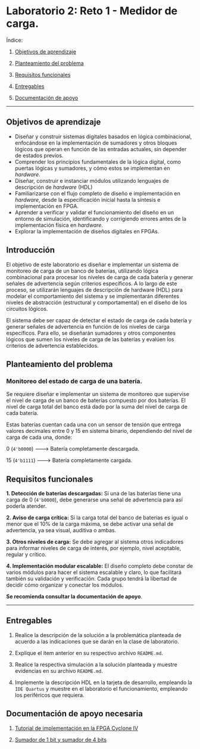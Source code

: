# Laboratorio 2: Reto 1 - Medidor de carga.

Índice:

1. [Objetivos de aprendizaje](#objetivos-de-aprendizaje)

2. [Planteamiento del problema](#planteamiento-del-problema)

3. [Requisitos funcionales](#requisitos-funcionales)

4. [Entregables](#entregables)

5. [Documentación de apoyo](#documentación-de-apoyo)

*******


## Objetivos de aprendizaje

- Diseñar y construir sistemas digitales basados en lógica combinacional, enfocándose en la implementación de sumadores y otros bloques lógicos que operan en función de las entradas actuales, sin depender de estados previos.
- Comprender los principios fundamentales de la lógica digital, como puertas lógicas y sumadores, y cómo estos se implementan en *hardware*. 
- Diseñar, construir e instanciar módulos utilizando lenguajes de descripción de *hardware* (HDL)
- Familiarizarse con el flujo completo de diseño e implementación en *hardware*, desde la especificación inicial hasta la síntesis e implementación en FPGA.
- Aprender a verificar y validar el funcionamiento del diseño en un entorno de simulación, identificando y corrigiendo errores antes de la implementación física en *hardware*.
- Explorar la implementación de diseños digitales en FPGAs.

## Introducción

El objetivo de este laboratorio es diseñar e implementar un sistema de monitoreo de carga de un banco de baterías, utilizando lógica combinacional para procesar los niveles de carga de cada batería y generar señales de advertencia según criterios específicos. A lo largo de este proceso, se utilizarán lenguajes de descripción de hardware (HDL) para modelar el comportamiento del sistema y se implementarán diferentes niveles de abstracción (estructural y comportamental) en el diseño de los circuitos lógicos.

El sistema debe ser capaz de detectar el estado de carga de cada batería y generar señales de advertencia en función de los niveles de carga específicos. Para ello, se diseñarán sumadores y otros componentes lógicos que sumen los niveles de carga de las baterías y evalúen los criterios de advertencia establecidos.

## Planteamiento del problema

### Monitoreo del estado de carga de una batería.

Se requiere diseñar e implementar un sistema  de monitoreo que supervise el nivel de carga de un banco de baterías compuesto por dos baterías. El nivel de carga total del banco está dado por la suma del nivel de carga de cada batería.

Estas baterías cuentan cada una con un sensor de tensión que entrega valores decimales entre 0 y 15 en sistema binario, dependiendo del nivel de carga de cada una, donde: 

0 (```4'b0000```)  ---> Batería completamente descargada.

15 (```4'b1111```) ---> Batería completamente cargada.

## Requisitos funcionales

**1. Detección de baterías descargadas:** Si una de las baterías tiene una carga de 0 (```4'b0000```), debe generarse una señal de advertencia para así poderla atender.

**2. Aviso de carga crítica:** Si la carga total del banco de baterías es igual o menor que el 10% de la carga máxima, se debe activar una señal de advertencia, ya sea visual, auditiva o ambas.

**3. Otros niveles de carga:** Se debe agregar al sistema otros indicadores para informar niveles de carga de interés, por ejemplo, nivel aceptable, regular y crítico.

**4. Implementación modular escalable:** El diseño completo debe constar de varios módulos para hacer el sistema escalable y claro, lo que facilitará también su validación y verificación. Cada grupo tendrá la libertad de decidir cómo organizar y conectar los módulos.


**Se recomienda consultar la documentación de apoyo**.

*****

## Entregables

1. Realice la descripción de la solución a la problemática planteada de acuerdo a las indicaciones que se darán en la clase de laboratorio.

2. Explique el item anterior en su respectivo archivo ```README.md```.

3. Realice la respectiva simulación a la solución planteada y muestre evidencias en su archivo ```README.md```.

4. Implemente la descripción HDL en la tarjeta de desarrollo, empleando la ```IDE Quartus``` y muestre en el laboratorio el funcionamiento, empleando los periféricos que requiera. 

## Documentación de apoyo necesaria 

1. [Tutorial de implementación en la FPGA Cyclone IV](/labs/lab00/proyectoQuartus.md)

3. [Sumador de 1 bit y sumador de 4 bits](/labs/lab02/sumador.md)

